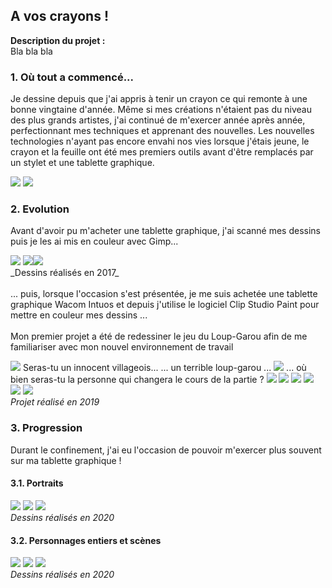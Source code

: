 ## A vos crayons !

**Description du projet :**
<br>
Bla bla bla
<br>

### 1. Où tout a commencé...

Je dessine depuis que j'ai appris à tenir un crayon ce qui remonte à une bonne vingtaine d'année. Même si mes créations n'étaient pas du niveau des plus grands artistes, j'ai 
continué de m'exercer année après année, perfectionnant mes techniques et apprenant des nouvelles.
Les nouvelles technologies n'ayant pas encore envahi nos vies lorsque j'étais jeune, le crayon et la feuille ont été mes premiers outils avant d'être remplacés par un stylet et 
une tablette graphique.

<img src="images/graphique/past_v1.png"/>
<img src="images/graphique/future_v1.png"/>

### 2. Evolution

Avant d'avoir pu m'acheter une tablette graphique, j'ai scanné mes dessins puis je les ai mis en couleur avec Gimp...

<img src="images/graphique/enora.png"/>
<img src="images/graphique/sirène_bleu.png"/><img src="images/graphique/personnage.png"/>
<br>
_Dessins réalisés en 2017_
<br><br>
... puis, lorsque l'occasion s'est présentée, je me suis achetée une tablette graphique Wacom Intuos et depuis j'utilise le logiciel Clip Studio Paint pour mettre en couleur 
mes dessins ...
<br><br>
Mon premier projet a été de redessiner le jeu du Loup-Garou afin de me familiariser avec mon nouvel environnement de travail

<img src="images/graphique/loup_garou/villageois.png"/> Seras-tu un innocent villageois...
... un terrible loup-garou ... <img src="images/graphique/loup_garou/loup_garou.png"/>
... où bien seras-tu la personne qui changera le cours de la partie ?
<img src="images/graphique/loup_garou/petite_fille.png"/> <img src="images/graphique/loup_garou/sorciere.png"/> <img src="images/graphique/loup_garou/voyante.png"/>
<img src="images/graphique/loup_garou/chasseur.png"/> <img src="images/graphique/loup_garou/voleur.png"/> <img src="images/graphique/loup_garou/cupidon.png"/>
<br>
_Projet réalisé en 2019_

### 3. Progression

Durant le confinement, j'ai eu l'occasion de pouvoir m'exercer plus souvent sur ma tablette graphique !

#### 3.1. Portraits

<img src="images/graphique/portrait_1.png"/> <img src="images/graphique/portrait_3_v2.png"/> <img src="images/graphique/portrait_4.png"/>
<br>
_Dessins réalisés en 2020_

#### 3.2. Personnages entiers et scènes

<img src="images/graphique/personnage_1_bg_v3.png"/> <img src="images/graphique/wynn_et_eireen.png"/>
<img src="images/graphique/scene_v4_bg_nature.png"/>
<br>
_Dessins réalisés en 2020_
